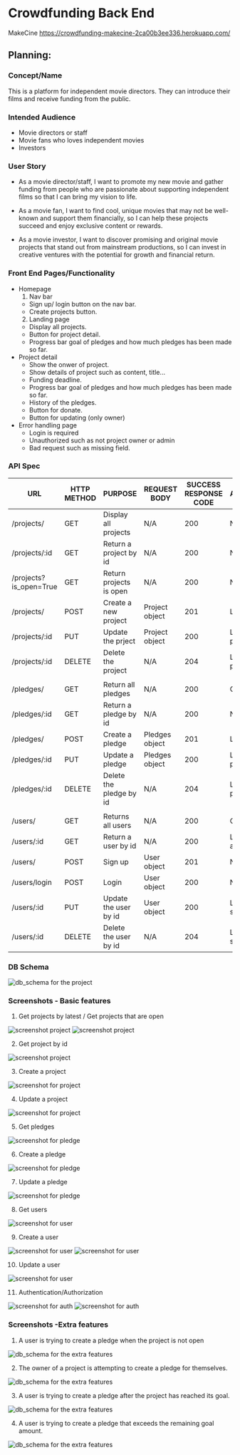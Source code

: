 # Crowdfunding Back End

MakeCine
https://crowdfunding-makecine-2ca00b3ee336.herokuapp.com/

## Planning:

### Concept/Name

This is a platform for independent movie directors.
They can introduce their films and receive funding from the public.

### Intended Audience

- Movie directors or staff
- Movie fans who loves independent movies
- Investors

### User Story

- As a movie director/staff, I want to promote my new movie and gather funding from people who are passionate about supporting independent films so that I can bring my vision to life.

- As a movie fan, I want to find cool, unique movies that may not be well-known and support them financially, so I can help these projects succeed and enjoy exclusive content or rewards.

- As a movie investor, I want to discover promising and original movie projects that stand out from mainstream productions, so I can invest in creative ventures with the potential for growth and financial return.

### Front End Pages/Functionality

- Homepage
  1. Nav bar
  - Sign up/ login button on the nav bar.
  - Create projects button.
  2. Landing page
  - Display all projects.
  - Button for project detail.
  - Progress bar goal of pledges and how much pledges has been made so far.
- Project detail
  - Show the onwer of project.
  - Show details of project such as content, title...
  - Funding deadline.
  - Progress bar goal of pledges and how much pledges has been made so far.
  - History of the pledges.
  - Button for donate.
  - Button for updating (only owner)
- Error handling page
  - Login is required
  - Unauthorized such as not project owner or admin
  - Bad request such as missing field.

### API Spec

| URL                    | HTTP METHOD | PURPOSE                 | REQUEST BODY   | SUCCESS RESPONSE CODE | Autnetication/Authorisation                        |
| ---------------------- | ----------- | ----------------------- | -------------- | --------------------- | -------------------------------------------------- |
| /projects/             | GET         | Display all projects    | N/A            | 200                   | N/A                                                |
| /projects/:id          | GET         | Return a project by id  | N/A            | 200                   | N/A                                                |
| /projects?is_open=True | GET         | Return projects is open | N/A            | 200                   | N/A                                                |
| /projects/             | POST        | Create a new project    | Project object | 201                   | Login required                                     |
| /projects/:id          | PUT         | Update the prject       | Project object | 200                   | Login required /Must be the project owner or admin |
| /projects/:id          | DELETE      | Delete the project      | N/A            | 204                   | Login required /Must be the project owner or admin |
|                        |             |                         |                |                       |                                                    |
| /pledges/              | GET         | Return all pledges      | N/A            | 200                   | Only Admin                                         |
| /pledges/:id           | GET         | Return a pledge by id   | N/A            | 200                   | N/A                                                |
| /pledges/              | POST        | Create a pledge         | Pledges object | 201                   | Login required                                     |
| /pledges/:id           | PUT         | Update a pledge         | Pledges object | 200                   | Login required /Must be the project owner or admin |
| /pledges/:id           | DELETE      | Delete the pledge by id | N/A            | 204                   | Login required /Must be the project owner or admin |
|                        |             |                         |                |                       |                                                    |
| /users/                | GET         | Returns all users       | N/A            | 200                   | Only Admin                                         |
| /users/:id             | GET         | Return a user by id     | N/A            | 200                   | Login required /useritself or admin                |
| /users/                | POST        | Sign up                 | User object    | 201                   | N/A                                                |
| /users/login           | POST        | Login                   | User object    | 200                   | N/A                                                |
| /users/:id             | PUT         | Update the user by id   | User object    | 200                   | Login required /useritself or superuser            |
| /users/:id             | DELETE      | Delete the user by id   | N/A            | 204                   | Login required /useritself or superuser            |

### DB Schema

![db_schema for the project](images/ERM.png)

### Screenshots - Basic features

1. Get projects by latest / Get projects that are open

![screenshot project](images/get_projects.png)
![screenshot project](images/get_project_is_open.png)

2. Get project by id

![screenshot project ](images/get_project_id.png)

3. Create a project

![screenshot for project ](images/create_project.png)

4. Update a project

![screenshot for project ](images/update_project.png)

5. Get pledges

![screenshot for pledge ](images/get_pledges.png)

6. Create a pledge

![screenshot for pledge ](images/create_pledge.png)

7. Update a pledge

![screenshot for pledge ](images/update_pledge.png)

8. Get users

![screenshot for user ](images/get_users.png)

9. Create a user

![screenshot for user ](images/create_user.png)
![screenshot for user ](images/create_auth_token.png)

10. Update a user

![screenshot for user ](images/update_user.png)

11. Authentication/Authorization

![screenshot for auth ](images/authentication.png)
![screenshot for auth ](images/authorization.png)

### Screenshots -Extra features

1. A user is trying to create a pledge when the project is not open

![db_schema for the extra features](images/pledge_only_open.png)

2. The owner of a project is attempting to create a pledge for themselves.

![db_schema for the extra features](images/pledge_for_yourself.png)

3. A user is trying to create a pledge after the project has reached its goal.

![db_schema for the extra features](images/pledge_reach_goal.png)

4. A user is trying to create a pledge that exceeds the remaining goal amount.

![db_schema for the extra features](images/show_remaining_goal.png)

